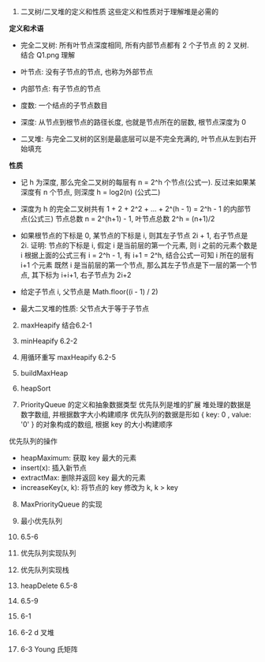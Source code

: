 
1. 二叉树/二叉堆的定义和性质
这些定义和性质对于理解堆是必需的

**定义和术语**
* 完全二叉树: 所有叶节点深度相同, 所有内部节点都有 2 个子节点 的 2 叉树. 结合 Q1.png 理解
* 叶节点: 没有子节点的节点, 也称为外部节点
* 内部节点: 有子节点的节点
* 度数: 一个结点的子节点数目
* 深度: 从节点到根节点的路径长度, 也就是节点所在的层数, 根节点深度为 0

* 二叉堆: 与完全二叉树的区别是最底层可以是不完全充满的, 叶节点从左到右开始填充

**性质**
* 记 h 为深度, 那么完全二叉树的每层有 n = 2^h 个节点(公式一). 反过来如果某深度有 n 个节点, 则深度 h = log2(n) (公式二)

* 深度为 h 的完全二叉树共有 1 + 2 + 2^2 + ... + 2^(h - 1) = 2^h - 1 的内部节点(公式三)
  节点总数 n = 2^(h+1) - 1, 叶节点总数 2^h = (n+1)/2

* 如果根节点的下标是 0, 某节点的下标是 i, 则其左子节点 2i + 1, 右子节点是 2i. 
证明: 
节点的下标是 i, 假定 i 是当前层的第一个元素, 则 i 之前的元素个数是 i
根据上面的公式三有 i = 2^h - 1, 有 i+1 = 2^h, 结合公式一可知 i 所在的层有 i+1 个元素
既然 i 是当前层的第一个节点, 那么其左子节点是下一层的第一个节点, 其下标为 i+i+1, 右子节点为 2i+2

* 给定子节点 i, 父节点是 Math.floor((i - 1) / 2)

* 最大二叉堆的性质: 父节点大于等于子节点


2. maxHeapify
结合6.2-1

3. minHeapify 6.2-2

4. 用循环重写 maxHeapify 6.2-5

5. buildMaxHeap

6.  heapSort

7.  PriorityQueue 的定义和抽象数据类型
优先队列是堆的扩展
堆处理的数据是数字数组, 并根据数字大小构建顺序
优先队列的数据是形如 { key: 0 , value: '0' } 的对象构成的数组, 根据 key 的大小构建顺序

优先队列的操作
* heapMaximum: 获取 key 最大的元素
* insert(x): 插入新节点
* extractMax: 删除并返回 key 最大的元素
* increaseKey(x, k): 将节点的 key 修改为 k, k > key

8. MaxPriorityQueue 的实现
   
9.  最小优先队列

10. 6.5-6

11. 优先队列实现队列

12. 优先队列实现栈

13. heapDelete
6.5-8

20. 6.5-9

21. 6-1

22. 6-2 d 叉堆

23. 6-3 Young 氏矩阵

